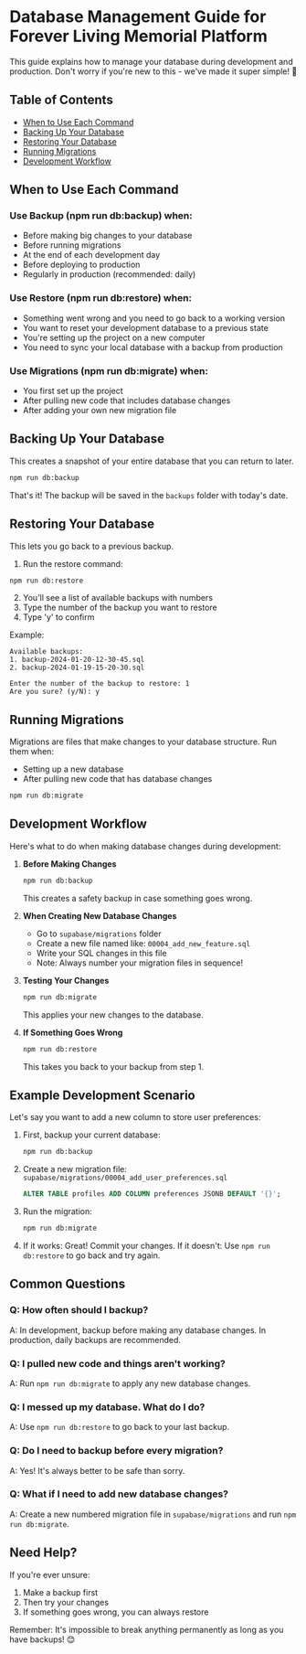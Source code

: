 # Database Management Guide for Forever Living Memorial Platform

This guide explains how to manage your database during development and production. Don't worry if you're new to this - we've made it super simple! 🚀

## Table of Contents
- [When to Use Each Command](#when-to-use-each-command)
- [Backing Up Your Database](#backing-up-your-database)
- [Restoring Your Database](#restoring-your-database)
- [Running Migrations](#running-migrations)
- [Development Workflow](#development-workflow)

## When to Use Each Command

### Use Backup (npm run db:backup) when:
- Before making big changes to your database
- Before running migrations
- At the end of each development day
- Before deploying to production
- Regularly in production (recommended: daily)

### Use Restore (npm run db:restore) when:
- Something went wrong and you need to go back to a working version
- You want to reset your development database to a previous state
- You're setting up the project on a new computer
- You need to sync your local database with a backup from production

### Use Migrations (npm run db:migrate) when:
- You first set up the project
- After pulling new code that includes database changes
- After adding your own new migration file

## Backing Up Your Database

This creates a snapshot of your entire database that you can return to later.

```bash
npm run db:backup
```

That's it! The backup will be saved in the `backups` folder with today's date.

## Restoring Your Database

This lets you go back to a previous backup.

1. Run the restore command:
```bash
npm run db:restore
```

2. You'll see a list of available backups with numbers
3. Type the number of the backup you want to restore
4. Type 'y' to confirm

Example:
```
Available backups:
1. backup-2024-01-20-12-30-45.sql
2. backup-2024-01-19-15-20-30.sql

Enter the number of the backup to restore: 1
Are you sure? (y/N): y
```

## Running Migrations

Migrations are files that make changes to your database structure. Run them when:
- Setting up a new database
- After pulling new code that has database changes

```bash
npm run db:migrate
```

## Development Workflow

Here's what to do when making database changes during development:

1. **Before Making Changes**
   ```bash
   npm run db:backup
   ```
   This creates a safety backup in case something goes wrong.

2. **When Creating New Database Changes**
   - Go to `supabase/migrations` folder
   - Create a new file named like: `00004_add_new_feature.sql`
   - Write your SQL changes in this file
   - Note: Always number your migration files in sequence!

3. **Testing Your Changes**
   ```bash
   npm run db:migrate
   ```
   This applies your new changes to the database.

4. **If Something Goes Wrong**
   ```bash
   npm run db:restore
   ```
   This takes you back to your backup from step 1.

## Example Development Scenario

Let's say you want to add a new column to store user preferences:

1. First, backup your current database:
   ```bash
   npm run db:backup
   ```

2. Create a new migration file: `supabase/migrations/00004_add_user_preferences.sql`
   ```sql
   ALTER TABLE profiles ADD COLUMN preferences JSONB DEFAULT '{}';
   ```

3. Run the migration:
   ```bash
   npm run db:migrate
   ```

4. If it works: Great! Commit your changes.
   If it doesn't: Use `npm run db:restore` to go back and try again.

## Common Questions

### Q: How often should I backup?
A: In development, backup before making any database changes. In production, daily backups are recommended.

### Q: I pulled new code and things aren't working?
A: Run `npm run db:migrate` to apply any new database changes.

### Q: I messed up my database. What do I do?
A: Use `npm run db:restore` to go back to your last backup.

### Q: Do I need to backup before every migration?
A: Yes! It's always better to be safe than sorry.

### Q: What if I need to add new database changes?
A: Create a new numbered migration file in `supabase/migrations` and run `npm run db:migrate`.

## Need Help?

If you're ever unsure:
1. Make a backup first
2. Then try your changes
3. If something goes wrong, you can always restore

Remember: It's impossible to break anything permanently as long as you have backups! 😊
